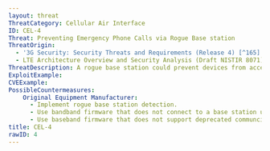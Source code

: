 ```yaml
---
layout: threat
ThreatCategory: Cellular Air Interface
ID: CEL-4
Threat: Preventing Emergency Phone Calls via Rogue Base station
ThreatOrigin:
  - '3G Security: Security Threats and Requirements (Release 4) [^165]'
  - LTE Architecture Overview and Security Analysis (Draft NISTIR 8071) [^166]
ThreatDescription: A rogue base station could prevent devices from accessing emergency services. This can happen when a rogue station does not forward user traffic to the mobile network operator.
ExploitExample:
CVEExample:
PossibleCountermeasures:
    Original Equipment Manufacturer:
      - Implement rogue base station detection.
      - Use bandband firmware that does not connect to a base station unless it has been verified as a legitimate device operated as part of a trusted mobile network.
      - Use baseband firmware that does not support deprecated communciation protocols that are more vulnerable to attack (e.g., 2G or 3G connections).
title: CEL-4
rawID: 4
---
```


